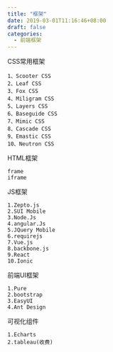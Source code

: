 ```yaml
---
title: "框架"
date: 2019-03-01T11:16:46+08:00
draft: false
categories:
  - 前端框架
---
```

<!--more-->

CSS常用框架

    1、Scooter CSS
    2、Leaf CSS
    3、Fox CSS
    4、Miligram CSS
    5、Layers CSS
    6、Baseguide CSS
    7、Mimic CSS
    8、Cascade CSS
    9、Emastic CSS
    10、Neutron CSS

HTML框架

    frame
    iframe

JS框架

    1.Zepto.js
    2.SUI Mobile
    3.Node.Js
    4.angular.Js
    5.JQuery Mobile
    6.requirejs
    7.Vue.js
    8.backbone.js
    9.React
    10.Ionic

前端UI框架

    1.Pure
    2.bootstrap
    3.EasyUI
    4.Ant Design

可视化组件

    1.Echarts
    2.tableau(收费)
